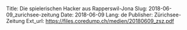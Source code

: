 Title: Die spielerischen Hacker aus Rapperswil-Jona
Slug: 2018-06-09_zurichsee-zeitung
Date: 2018-06-09
Lang: de
Publisher: Zürichsee-Zeitung
Ext_url: https://files.coredump.ch/medien/20180609_zsz.pdf
